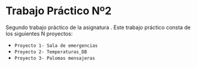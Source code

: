 # Trabajo Práctico Nº2

Segundo trabajo práctico de la asignatura <Algoritmos y Estructuras de Datos>.
Este trabajo práctico consta de los siguientes N proyectos:
  - `Proyecto 1- Sala de emergencias`
  - `Proyecto 2- Temperaturas_DB`
  - `Proyecto 3- Palomas mensajeras`

